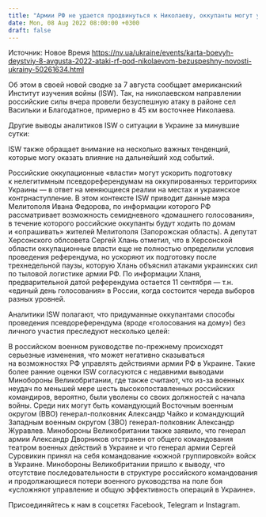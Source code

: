 ```yaml
---
title: "Армии РФ не удается продвинуться к Николаеву, оккупанты могут ускорить подготовку к псевдореферендумам — карта боевых действий и оценки ISW"
date: Mon, 08 Aug 2022 08:00:00 +0300
draft: false
---
```

Источник: Новое Время https://nv.ua/ukraine/events/karta-boevyh-deystviy-8-avgusta-2022-ataki-rf-pod-nikolaevom-bezuspeshny-novosti-ukrainy-50261634.html


Об этом в своей новой сводке за 7 августа сообщает американский Институт изучения войны (ISW). Так, на николаевском направлении российские силы вчера провели безуспешную атаку в районе сел Васильки и Благодатное, примерно в 45 км восточнее Николаева.

Другие выводы аналитиков ISW о ситуации в Украине за минувшие сутки:

ISW также обращает внимание на несколько важных тенденций, которые могу оказать влияние на дальнейший ход событий.

Российские оккупационные «власти» могут ускорить подготовку к нелегитимным псевдореферендумам на оккупированных территориях Украины — в ответ на меняющиеся реалии на местах и украинское контрнаступление. В этом контексте ISW приводит данные мэра Мелитополя Ивана Федорова, по информации которого РФ рассматривает возможность семидневного «домашнего голосования», в течение которого российские оккупанты будут ходить по домам и «опрашивать» жителей Мелитополя (Запорожская область). А депутат Херсонского облсовета Сергей Хлань отметил, что в Херсонской области оккупационные власти еще не полностью определили условия проведения референдума, но ускоряют их подготовку после трехнедельной паузы, которую Хлань объяснил атаками украинских сил по тыловой логистике армии РФ. По информации Хланя, предварительной датой референдума остается 11 сентября — т.н. «единый день голосования» в России, когда состоится череда выборов разных уровней.

Аналитики ISW полагают, что придуманные оккупантами способы проведения псевдореферендума (вроде «голосования на дому») без личного участия преследуют несколько целей:

В российском военном руководстве по-прежнему происходят серьезные изменения, что может негативно сказываться на возможностях РФ управлять действиями армии РФ в Украине. Такие более ранние оценки ISW согласуются с недавними выводами Минобороны Великобритании, где также считают, что из-за военных неудач по меньшей мере шесть высокопоставленных российских командиров, вероятно, были уволены со своих должностей с начала войны. Среди них могут быть командующий Восточным военным округом (ВВО) генерал-полковник Александр Чайко и командующий Западным военным округом (ЗВО) генерал-полковник Александр Журавлев. Минобороны Великобритании также заявило, что генерал армии Александр Дворников отстранен от общего командования театром военных действий в Украине и что генерал армии Сергей Суровикин принял на себя командование «южной группировкой» войск в Украине. Минобороны Великобритании пришло к выводу, что отсутствие последовательности в структуре российского командования и продолжающиеся потери военного руководства на поле боя «усложняют управление и общую эффективность операций в Украине».

Присоединяйтесь к нам в соцсетях Facebook, Telegram и Instagram.
